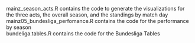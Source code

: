 mainz_season_acts.R contains the code to generate the visualizations for the three acts, the overall season, and the standings by match day</br>
mainz05_bundesliga_perfomance.R contains the code for the performance by season</br>
bundeliga.tables.R contains the code for the Bundesliga Tables
